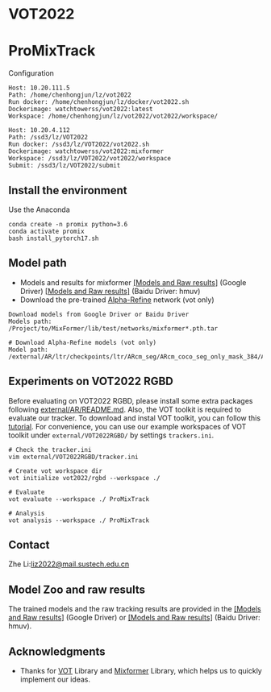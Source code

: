 # VOT2022
# ProMixTrack
Configuration
```
Host: 10.20.111.5
Path: /home/chenhongjun/lz/vot2022
Run docker: /home/chenhongjun/lz/docker/vot2022.sh 
Dockerimage: watchtowerss/vot2022:latest
Workspace: /home/chenhongjun/lz/vot2022/vot2022/workspace/

Host: 10.20.4.112
Path: /ssd3/lz/VOT2022
Run docker: /ssd3/lz/VOT2022/vot2022.sh
Dockerimage: watchtowerss/vot2022:mixformer
Workspace: /ssd3/lz/VOT2022/vot2022/workspace
Submit: /ssd3/lz/VOT2022/submit
```

## Install the environment
Use the Anaconda
```
conda create -n promix python=3.6
conda activate promix
bash install_pytorch17.sh
```
## Model path
* Models and results for mixformer 
[[Models and Raw results]](https://drive.google.com/drive/folders/1wyeIs3ytYkmAtTXoVlLMkJ4aSTq5CBHq?usp=sharing) (Google Driver)  [[Models and Raw results]](https://pan.baidu.com/s/1k819gnFMav9t1-8ZhCo74w) (Baidu Driver: hmuv) 
* Download the pre-trained  [Alpha-Refine](https://drive.google.com/open?id=1qOQRfaRMbQ2nmgX1NFjoQHfXOAn609QM)  network   (vot only)

```
Download models from Google Driver or Baidu Driver 
Models path: /Project/to/MixFormer/lib/test/networks/mixformer*.pth.tar

# Download Alpha-Refine models (vot only)
Model path: /external/AR/ltr/checkpoints/ltr/ARcm_seg/ARcm_coco_seg_only_mask_384/ARnet_seg_mask_ep0040.pth.tar
```

## Experiments on VOT2022 RGBD
Before evaluating on VOT2022 RGBD, please install some extra packages following [external/AR/README.md](external/AR/README.md). Also, the VOT toolkit is required to evaluate our tracker. To download and instal VOT toolkit, you can follow this [tutorial](https://www.votchallenge.net/howto/tutorial_python.html). For convenience, you can use our example workspaces of VOT toolkit under ```external/VOT2022RGBD/``` by settings ```trackers.ini```.

```
# Check the tracker.ini
vim external/VOT2022RGBD/tracker.ini

# Create vot workspace dir
vot initialize vot2022/rgbd --workspace ./

# Evaluate
vot evaluate --workspace ./ ProMixTrack

# Analysis
vot analysis --workspace ./ ProMixTrack
```



## Contact
Zhe Li:liz2022@mail.sustech.edu.cn

## Model Zoo and raw results
The trained models and the raw tracking results are provided in the [[Models and Raw results]](https://drive.google.com/drive/folders/1wyeIs3ytYkmAtTXoVlLMkJ4aSTq5CBHq?usp=sharing) (Google Driver) or
[[Models and Raw results]](https://pan.baidu.com/s/1k819gnFMav9t1-8ZhCo74w) (Baidu Driver: hmuv).

## Acknowledgments
* Thanks for [VOT](https://www.votchallenge.net/) Library and [Mixformer](https://github.com/MCG-NJU/MixFormer) Library, which helps us to quickly implement our ideas.
